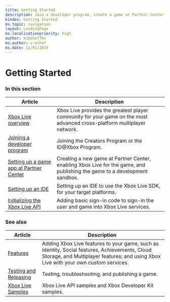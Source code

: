 ```yaml
---
title: Getting Started
description: Join a developer program, create a game at Partner Center, add the Xbox Live SDK to your IDE, and write basic sign-in code.
kindex: Getting Started
ms.topic: navigation
layout: LandingPage
ms.localizationpriority: high
author: mikehoffms
ms.author: v-mihof
ms.date: 11/01/2019
---
```


# Getting Started


### In this section

| Article | Description |
|---------|-------------|
| [Xbox Live overview](live-xbl-overview.md) | Xbox Live provides the greatest player community for your game on the most advanced cross-platform multiplayer network. |
| [Joining a developer program](join-dev-program/live-join-dev-program-nav.md) | Joining the Creators Program or the ID@Xbox Program. |
| [Setting up a game app at Partner Center](setup-partner-center/live-setup-partner-center-nav.md) | Creating a new game at Partner Center, enabling Xbox Live for the game, and publishing the game to a development sandbox. |
| [Setting up an IDE](setup-ide/live-setup-ide-nav.md) | Setting up an IDE to use the Xbox Live SDK, for your target platforms. |
| [Initializing the Xbox Live API](add-signin-code/live-add-signin-code-nav.md) | Adding basic sign-in code to sign-in the user and game into Xbox Live services. |


### See also

| Article | Description |
|---------|-------------|
| [Features](../features/live-features-nav.md) | Adding Xbox Live features to your game, such as Identity, Social features, Achievements, Cloud Storage, and Multiplayer features; and using Xbox Live with your own custom services. |
| [Testing and Releasing](../test-release/live-test-release-nav.md) | Testing, troubleshooting, and publishing a game. |
| [Xbox Live Samples](../api-ref/live-samples.md) | Xbox Live API samples and Xbox Developer Kit samples. |
